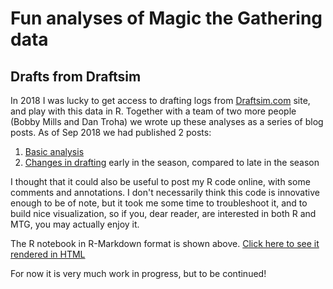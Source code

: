 Fun analyses of Magic the Gathering data
========================================

## Drafts from Draftsim

In 2018 I was lucky to get access to drafting logs from [Draftsim.com](http://draftsim.com) site, and play with this data in R. Together with a team of two more people (Bobby Mills and Dan Troha) we wrote up these analyses as a series of blog posts. As of Sep 2018 we had published 2 posts:

1. [Basic analysis](https://draftsim.com/blog/draft-data-analysis/)
2. [Changes in drafting](https://draftsim.com/blog/m19-format-evolution/) early in the season, compared to late in the season

I thought that it could also be useful to post my R code online, with some comments and annotations. I don't necessarily think this code is innovative enough to be of note, but it took me some time to troubleshoot it, and to build nice visualization, so if you, dear reader, are interested in both R and MTG, you may actually enjoy it.

The R notebook in R-Markdown format is shown above. [Click here to see it rendered in HTML](http://htmlpreview.github.io/?https://github.com/khakhalin/MTG/blob/master/draftsim_analysis.nb.html)

For now it is very much work in progress, but to be continued!
